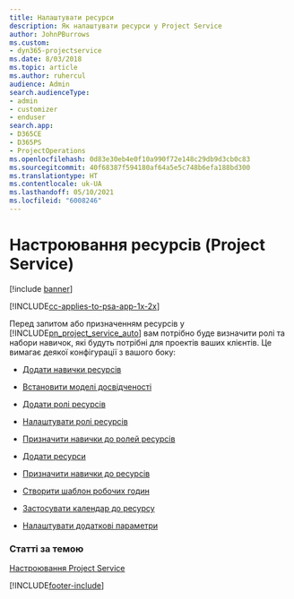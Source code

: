 ```yaml
---
title: Налаштувати ресурси
description: Як налаштувати ресурси у Project Service
author: JohnPBurrows
ms.custom:
- dyn365-projectservice
ms.date: 8/03/2018
ms.topic: article
ms.author: ruhercul
audience: Admin
search.audienceType:
- admin
- customizer
- enduser
search.app:
- D365CE
- D365PS
- ProjectOperations
ms.openlocfilehash: 0d83e30eb4e0f10a990f72e148c29db9d3cb0c83
ms.sourcegitcommit: 40f68387f594180af64a5e5c748b6efa188bd300
ms.translationtype: HT
ms.contentlocale: uk-UA
ms.lasthandoff: 05/10/2021
ms.locfileid: "6008246"
---
```

# <a name="set-up-resources-project-service"></a>Настроювання ресурсів (Project Service)

[!include [banner](../includes/psa-now-project-operations.md)]

[!INCLUDE[cc-applies-to-psa-app-1x-2x](../includes/cc-applies-to-psa-app-1x-2x.md)]

Перед запитом або призначенням ресурсів у [!INCLUDE[pn_project_service_auto](../includes/pn-project-service-auto.md)] вам потрібно буде визначити ролі та набори навичок, які будуть потрібні для проектів ваших клієнтів. Це вимагає деякої конфігурації з вашого боку:  
  
-   [Додати навички ресурсів](../psa/add-resource-skills.md)  
  
-   [Встановити моделі досвідченості](../psa/set-up-proficiency-models.md)  
  
-   [Додати ролі ресурсів](../psa/add-resource-roles.md)  
  
-   [Налаштувати ролі ресурсів](../psa/configure-resource-roles.md)  
  
-   [Призначити навички до ролей ресурсів](../psa/associate-skills-with-resource-roles.md)  
  
-   [Додати ресурси](../psa/add-resources.md)  
  
-   [Призначити навички до ресурсів](../psa/associate-skills-with-resources.md)  
  
-   [Створити шаблон робочих годин](../psa/create-work-hours-template.md)  
  
-   [Застосувати календар до ресурсу](../psa/apply-calendar-resource.md)  
  
-   [Налаштувати додаткові параметри](../psa/configure-additional-parameters-settings.md)  
  
### <a name="see-also"></a>Статті за темою  
 [Настроювання Project Service](../psa/configure.md)


[!INCLUDE[footer-include](../includes/footer-banner.md)]